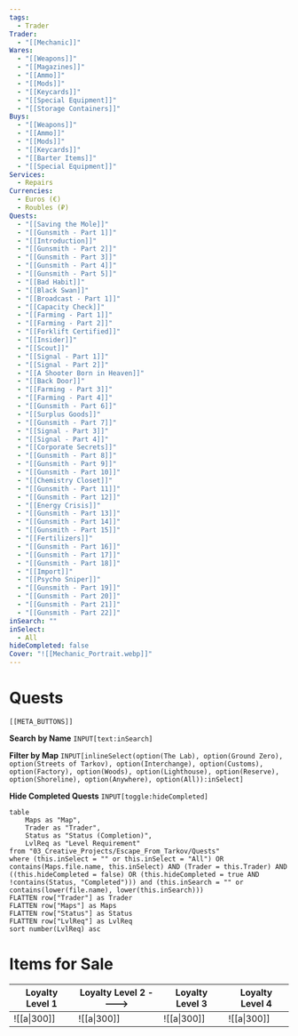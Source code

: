 ```yaml
---
tags:
  - Trader
Trader:
  - "[[Mechanic]]"
Wares:
  - "[[Weapons]]"
  - "[[Magazines]]"
  - "[[Ammo]]"
  - "[[Mods]]"
  - "[[Keycards]]"
  - "[[Special Equipment]]"
  - "[[Storage Containers]]"
Buys:
  - "[[Weapons]]"
  - "[[Ammo]]"
  - "[[Mods]]"
  - "[[Keycards]]"
  - "[[Barter Items]]"
  - "[[Special Equipment]]"
Services:
  - Repairs
Currencies:
  - Euros (€)
  - Roubles (₽)
Quests:
  - "[[Saving the Mole]]"
  - "[[Gunsmith - Part 1]]"
  - "[[Introduction]]"
  - "[[Gunsmith - Part 2]]"
  - "[[Gunsmith - Part 3]]"
  - "[[Gunsmith - Part 4]]"
  - "[[Gunsmith - Part 5]]"
  - "[[Bad Habit]]"
  - "[[Black Swan]]"
  - "[[Broadcast - Part 1]]"
  - "[[Capacity Check]]"
  - "[[Farming - Part 1]]"
  - "[[Farming - Part 2]]"
  - "[[Forklift Certified]]"
  - "[[Insider]]"
  - "[[Scout]]"
  - "[[Signal - Part 1]]"
  - "[[Signal - Part 2]]"
  - "[[A Shooter Born in Heaven]]"
  - "[[Back Door]]"
  - "[[Farming - Part 3]]"
  - "[[Farming - Part 4]]"
  - "[[Gunsmith - Part 6]]"
  - "[[Surplus Goods]]"
  - "[[Gunsmith - Part 7]]"
  - "[[Signal - Part 3]]"
  - "[[Signal - Part 4]]"
  - "[[Corporate Secrets]]"
  - "[[Gunsmith - Part 8]]"
  - "[[Gunsmith - Part 9]]"
  - "[[Gunsmith - Part 10]]"
  - "[[Chemistry Closet]]"
  - "[[Gunsmith - Part 11]]"
  - "[[Gunsmith - Part 12]]"
  - "[[Energy Crisis]]"
  - "[[Gunsmith - Part 13]]"
  - "[[Gunsmith - Part 14]]"
  - "[[Gunsmith - Part 15]]"
  - "[[Fertilizers]]"
  - "[[Gunsmith - Part 16]]"
  - "[[Gunsmith - Part 17]]"
  - "[[Gunsmith - Part 18]]"
  - "[[Import]]"
  - "[[Psycho Sniper]]"
  - "[[Gunsmith - Part 19]]"
  - "[[Gunsmith - Part 20]]"
  - "[[Gunsmith - Part 21]]"
  - "[[Gunsmith - Part 22]]"
inSearch: ""
inSelect:
  - All
hideCompleted: false
Cover: "![[Mechanic_Portrait.webp]]"
---
```

# Quests
```meta-bind-embed
[[META_BUTTONS]]
```
**Search by Name**
`INPUT[text:inSearch]`

**Filter by Map**
`INPUT[inlineSelect(option(The Lab), option(Ground Zero), option(Streets of Tarkov), option(Interchange), option(Customs), option(Factory), option(Woods), option(Lighthouse), option(Reserve), option(Shoreline), option(Anywhere), option(All)):inSelect]`

**Hide Completed Quests**
`INPUT[toggle:hideCompleted]`
```dataview
table 
    Maps as "Map", 
    Trader as "Trader", 
    Status as "Status (Completion)", 
    LvlReq as "Level Requirement"
from "03_Creative_Projects/Escape_From_Tarkov/Quests"
where (this.inSelect = "" or this.inSelect = "All") OR contains(Maps.file.name, this.inSelect) AND (Trader = this.Trader) AND ((this.hideCompleted = false) OR (this.hideCompleted = true AND !contains(Status, "Completed"))) and (this.inSearch = "" or contains(lower(file.name), lower(this.inSearch)))
FLATTEN row["Trader"] as Trader
FLATTEN row["Maps"] as Maps
FLATTEN row["Status"] as Status
FLATTEN row["LvlReq"] as LvlReq
sort number(LvlReq) asc
```

# Items for Sale

| Loyalty Level 1 | Loyalty Level 2 ----> | Loyalty Level 3 | Loyalty Level 4 |
| --------------- | --------------------- | --------------- | --------------- |
| ![[a\|300]]     | ![[a\|300]]           | ![[a\|300]]     | ![[a\|300]]     |
